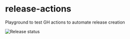 # release-actions
Playground to test GH actions to automate release creation

![Release status](https://github.com/jb185293/release-actions/workflows/Create%20a%20Release%20from%20tag/badge.svg)
